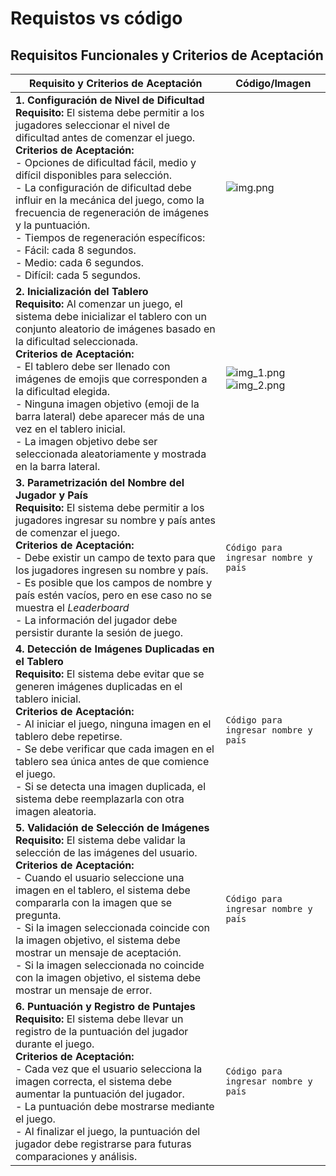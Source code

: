 # Requistos vs código
## Requisitos Funcionales y Criterios de Aceptación

| Requisito y Criterios de Aceptación                                                                                                                                                                                                                                                                                                                                                                                                                                                                                                                                      | Código/Imagen                         |
|--------------------------------------------------------------------------------------------------------------------------------------------------------------------------------------------------------------------------------------------------------------------------------------------------------------------------------------------------------------------------------------------------------------------------------------------------------------------------------------------------------------------------------------------------------------------------|---------------------------------------|
| **1. Configuración de Nivel de Dificultad**<br>**Requisito:** El sistema debe permitir a los jugadores seleccionar el nivel de dificultad antes de comenzar el juego.<br>**Criterios de Aceptación:**<br>- Opciones de dificultad fácil, medio y difícil disponibles para selección.<br>- La configuración de dificultad debe influir en la mecánica del juego, como la frecuencia de regeneración de imágenes y la puntuación.<br>- Tiempos de regeneración específicos:<br>  - Fácil: cada 8 segundos.<br>  - Medio: cada 6 segundos.<br>  - Difícil: cada 5 segundos. | ![img.png](img/img.png)                   |
| **2. Inicialización del Tablero**<br>**Requisito:** Al comenzar un juego, el sistema debe inicializar el tablero con un conjunto aleatorio de imágenes basado en la dificultad seleccionada.<br>**Criterios de Aceptación:**<br>- El tablero debe ser llenado con imágenes de emojis que corresponden a la dificultad elegida.<br>- Ninguna imagen objetivo (emoji de la barra lateral) debe aparecer más de una vez en el tablero inicial.<br>- La imagen objetivo debe ser seleccionada aleatoriamente y mostrada en la barra lateral.                                 | ![img_1.png](img/img_1.png)  ![img_2.png](img/img_2.png)             |
| **3. Parametrización del Nombre del Jugador y País**<br>**Requisito:** El sistema debe permitir a los jugadores ingresar su nombre y país antes de comenzar el juego.<br>**Criterios de Aceptación:**<br>- Debe existir un campo de texto para que los jugadores ingresen su nombre y país.<br>- Es posible que los campos de nombre y país estén vacíos, pero en ese caso no se muestra el _Leaderboard_<br>- La información del jugador debe persistir durante la sesión de juego.                                                                                     | `Código para ingresar nombre y país`  |
| **4. Detección de Imágenes Duplicadas en el Tablero**<br>**Requisito:** El sistema debe evitar que se generen imágenes duplicadas en el tablero inicial.<br>**Criterios de Aceptación:**<br>- Al iniciar el juego, ninguna imagen en el tablero debe repetirse.<br>- Se debe verificar que cada imagen en el tablero sea única antes de que comience el juego.<br>- Si se detecta una imagen duplicada, el sistema debe reemplazarla con otra imagen aleatoria.                                                                                                          | `Código para ingresar nombre y país`  |
| **5. Validación de Selección de Imágenes**<br>**Requisito:** El sistema debe validar la selección de las imágenes del usuario.<br>**Criterios de Aceptación:**<br>- Cuando el usuario seleccione una imagen en el tablero, el sistema debe compararla con la imagen que se pregunta.<br>- Si la imagen seleccionada coincide con la imagen objetivo, el sistema debe mostrar un mensaje de aceptación.<br>- Si la imagen seleccionada no coincide con la imagen objetivo, el sistema debe mostrar un mensaje de error.                                                   | `Código para ingresar nombre y país`  |
| **6. Puntuación y Registro de Puntajes**<br>**Requisito:** El sistema debe llevar un registro de la puntuación del jugador durante el juego.<br>**Criterios de Aceptación:**<br>- Cada vez que el usuario selecciona la imagen correcta, el sistema debe aumentar la puntuación del jugador.<br>- La puntuación debe mostrarse mediante el juego.<br>- Al finalizar el juego, la puntuación del jugador debe registrarse para futuras comparaciones y análisis.                                                                                                        | `Código para ingresar nombre y país`  |
